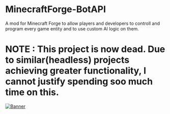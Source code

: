 # MinecraftForge-BotAPI
A mod for Minecraft Forge to allow players and developers to controll and program every game entity and to use custom AI logic on them.

# NOTE : This project is now dead. Due to similar(headless) projects achieving greater functionality, I cannot justify spending soo much time on this.

[![Banner](https://github.com/eileen12/MinecraftForge-BotAPI/raw/master/Wiki/images/Banner%201.png)](https://github.com/eileen12/MinecraftForge-BotAPI/wiki/Bot-API)

